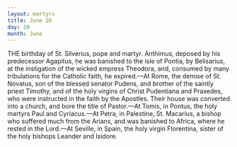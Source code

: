 ```yaml
---
layout: martyrs
title: June 20
day: 20
month: June
---
```

THE birthday of St. Silverius, pope and martyr.
Anthimus, deposed by his predecessor Agapitus, he
was banished to the isle of Pontia, by Belisarius, at
the instigation of the wicked empress Theodora, and,
consumed by many tribulations for the Catholic
faith, he expired.&mdash;At Rome, the demise of St. Novatus, son of the blessed senator Pudens, and brother
of the saintly priest Timothy, and of the holy virgins of Christ Pudentiana and Praxedes, who were
instructed in the faith by the Apostles. Their house
was converted into a church, and bore the title of
Pastor.&mdash;At Tomis, in Pontus, the holy martyrs
Paul and Cyriacus.&mdash;At Petra, in Palestine, St. Macarius, a bishop who suffered much from the Arians,
and was banished to Africa, where he rested in the
Lord.&mdash;At Seville, in Spain, the holy virgin Florentina, sister of the holy bishops Leander and Isidore.

